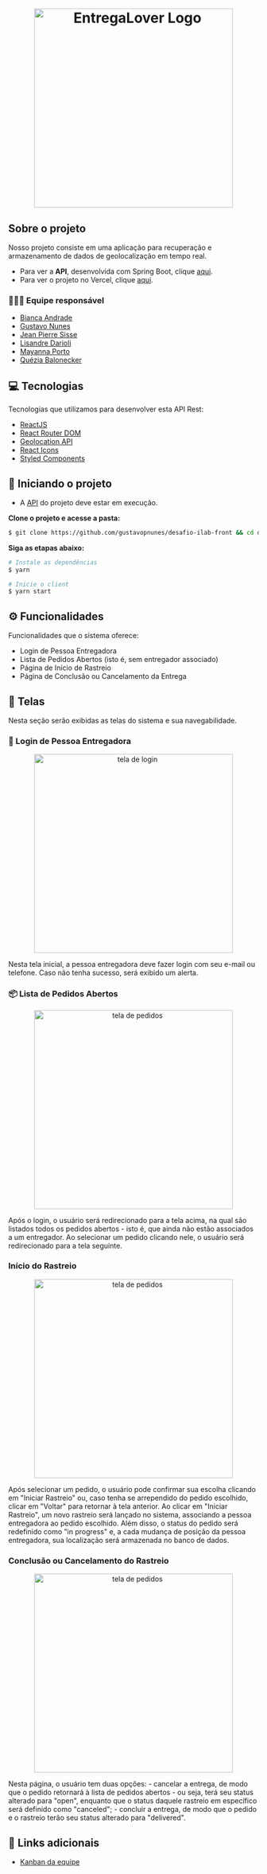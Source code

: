 <h1 align="center">
  <img src="https://i.imgur.com/pnrj6LW.png" title="EntregaLover Logo" width="400" />
</h1>

## Sobre o projeto

<p>Nosso projeto consiste em uma aplicação para recuperação e armazenamento de dados de geolocalização em tempo real.</p>

+ Para ver a **API**, desenvolvida com Spring Boot, clique [aqui](https://github.com/gustavopnunes/desafio-ilab-back).</br>
+ Para ver o projeto no Vercel, clique [aqui]().

### 👩🏽‍💻 Equipe responsável
- [Bianca Andrade](https://github.com/biancaandradee)
- [Gustavo Nunes](https://github.com/gustavopnunes)
- [Jean Pierre Sisse](https://github.com/JeanSisse)
- [Lisandre Darioli](https://github.com/lisdrl)
- [Mayanna Porto](https://github.com/mayannap)
- [Quézia Balonecker](https://github.com/queziabalonecker)

## 💻 Tecnologias

Tecnologias que utilizamos para desenvolver esta API Rest:

- [ReactJS](https://reactjs.org/)
- [React Router DOM](https://reacttraining.com/react-router/)
- [Geolocation API](https://w3c.github.io/geolocation-api/#geolocation_interface)
- [React Icons](https://react-icons.github.io/react-icons/)
- [Styled Components](https://styled-components.com/)

## 🏁 Iniciando o projeto

- A [API](https://github.com/gustavopnunes/desafio-ilab-back) do projeto deve estar em execução.

**Clone o projeto e acesse a pasta:**

```bash
$ git clone https://github.com/gustavopnunes/desafio-ilab-front && cd desafio-ilab-front
```

**Siga as etapas abaixo:**

```bash
# Instale as dependências
$ yarn

# Inicie o client
$ yarn start
```
## ⚙️ Funcionalidades
Funcionalidades que o sistema oferece:
- Login de Pessoa Entregadora
- Lista de Pedidos Abertos (isto é, sem entregador associado)
- Página de Início de Rastreio
- Página de Conclusão ou Cancelamento da Entrega
	
## 📱 Telas 

Nesta seção serão exibidas as telas do sistema e sua navegabilidade.

### 🔑️ Login de Pessoa Entregadora
<p align="center">
<img src="https://i.imgur.com/VNvK0cU.png" title="tela de login" width="400" />
</p>
Nesta tela inicial, a pessoa entregadora deve fazer login com seu e-mail ou telefone. Caso não tenha sucesso, será exibido um alerta.

### 📦 Lista de Pedidos Abertos
<p align="center">
<img src="https://i.imgur.com/4auW9pu.png" title="tela de pedidos" width="400" />
</p>
Após o login, o usuário será redirecionado para a tela acima, na qual são listados todos os pedidos abertos - isto é, que ainda não estão associados a um entregador. Ao selecionar um pedido clicando nele, o usuário será redirecionado para a tela seguinte.

### Início do Rastreio
<p align="center">
<img src="https://i.imgur.com/er4mBAm.png" title="tela de pedidos" width="400" />
</p>
Após selecionar um pedido, o usuário pode confirmar sua escolha clicando em "Iniciar Rastreio" ou, caso tenha se arrependido do pedido escolhido, clicar em "Voltar" para retornar à tela anterior. 
Ao clicar em "Iniciar Rastreio", um novo rastreio será lançado no sistema, associando a pessoa entregadora ao pedido escolhido. Além disso, o status do pedido será redefinido como "in progress" e, a cada mudança de posição da pessoa entregadora, sua localização será armazenada no banco de dados.

### Conclusão ou Cancelamento do Rastreio
<p align="center">
<img src="https://i.imgur.com/ohUzjgI.png" title="tela de pedidos" width="400" />
</p>
Nesta página, o usuário tem duas opções:
- cancelar a entrega, de modo que o pedido retornará à lista de pedidos abertos - ou seja, terá seu status alterado para "open", enquanto que o status daquele rastreio em específico será definido como "canceled";
- concluir a entrega, de modo que o pedido e o rastreio terão seu status alterado para "delivered".

## 🔗 Links adicionais
- [Kanban da equipe](https://sharing.clickup.com/31041916/b/h/xkabw-103/afe7965c2387ca4)
